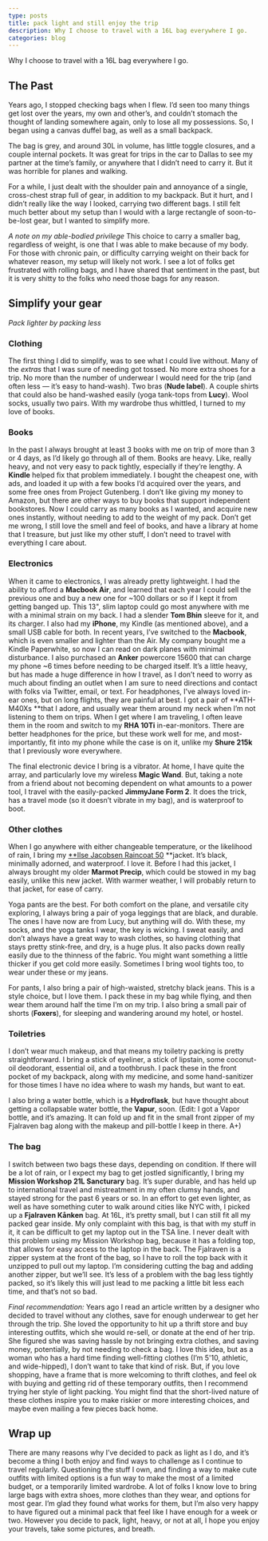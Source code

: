 ```yaml
---
type: posts
title: pack light and still enjoy the trip
description: Why I choose to travel with a 16L bag everywhere I go.
categories: blog
---
```


Why I choose to travel with a 16L bag everywhere I go.

## The Past

Years ago, I stopped checking bags when I flew. I’d seen too many things get lost over the years, my own and other’s, and couldn’t stomach the thought of landing somewhere again, only to lose all my possessions. So, I began using a canvas duffel bag, as well as a small backpack.

The bag is grey, and around 30L in volume, has little toggle closures, and a couple internal pockets. It was great for trips in the car to Dallas to see my partner at the time’s family, or anywhere that I didn’t need to carry it. But it was horrible for planes and walking.

For a while, I just dealt with the shoulder pain and annoyance of a single, cross-chest strap full of gear, in addition to my backpack. But it hurt, and I didn’t really like the way I looked, carrying two different bags. I still felt much better about my setup than I would with a large rectangle of soon-to-be-lost gear, but I wanted to simplify more.

*A note on my able-bodied privilege* This choice to carry a smaller bag, regardless of weight, is one that I was able to make because of my body. For those with chronic pain, or difficulty carrying weight on their back for whatever reason, my setup will likely not work. I see a lot of folks get frustrated with rolling bags, and I have shared that sentiment in the past, but it is very shitty to the folks who need those bags for any reason.

## Simplify your gear

*Pack lighter by packing less*

### Clothing

The first thing I did to simplify, was to see what I could live without. Many of the *extras* that I was sure of needing got tossed. No more extra shoes for a trip. No more than the number of underwear I would need for the trip (and often less — it’s easy to hand-wash). Two bras (**Nude label**). A couple shirts that could also be hand-washed easily (yoga tank-tops from **Lucy**). Wool socks, usually two pairs. With my wardrobe thus whittled, I turned to my love of books.

### Books

In the past I always brought at least 3 books with me on trip of more than 3 or 4 days, as I’d likely go through all of them. Books are heavy. Like, really heavy, and not very easy to pack tightly, especially if they’re lengthy. A **Kindle** helped fix that problem immediately. I bought the cheapest one, with ads, and loaded it up with a few books I’d acquired over the years, and some free ones from Project Gutenberg. I don’t like giving my money to Amazon, but there are other ways to buy books that support independent bookstores. Now I could carry as many books as I wanted, and acquire new ones instantly, without needing to add to the weight of my pack. Don’t get me wrong, I still love the smell and feel of books, and have a library at home that I treasure, but just like my other stuff, I don’t need to travel with everything I care about.

### Electronics

When it came to electronics, I was already pretty lightweight. I had the ability to afford a **Macbook Air**, and learned that each year I could sell the previous one and buy a new one for ~100 dollars or so if I kept it from getting banged up. This 13", slim laptop could go most anywhere with me with a minimal strain on my back. I had a slender **Tom Bhin** sleeve for it, and its charger. I also had my **iPhone**, my Kindle (as mentioned above), and a small USB cable for both. In recent years, I’ve switched to the **Macbook**, which is even smaller and lighter than the Air. My company bought me a Kindle Paperwhite, so now I can read on dark planes with minimal disturbance. I also purchased an **Anker** powercore 15600 that can charge my phone ~6 times before needing to be charged itself. It’s a little heavy, but has made a huge difference in how I travel, as I don’t need to worry as much about finding an outlet when I am sure to need directions and contact with folks via Twitter, email, or text. For headphones, I’ve always loved in-ear ones, but on long flights, they are painful at best. I got a pair of **ATH-M40Xs **that I adore, and usually wear them around my neck when I’m not listening to them on trips. When I get where I am traveling, I often leave them in the room and switch to my **RHA 10Ti** in-ear-monitors. There are better headphones for the price, but these work well for me, and most-importantly, fit into my phone while the case is on it, unlike my **Shure 215k** that I previously wore everywhere.

The final electronic device I bring is a vibrator. At home, I have quite the array, and particularly love my wireless **Magic Wand**. But, taking a note from a friend about not becoming dependent on what amounts to a power tool, I travel with the easily-packed **JimmyJane Form 2**. It does the trick, has a travel mode (so it doesn’t vibrate in my bag), and is waterproof to boot.

### Other clothes

When I go anywhere with either changeable temperature, or the likelihood of rain, I bring my [**Ilse Jacobsen Raincoat 50](http://www.ilsejacobsen.com/womens-raincoat-RAIN50.html?c=76695) **jacket. It’s black, minimally adorned, and waterproof. I love it. Before I had this jacket, I always brought my older **Marmot Precip**, which could be stowed in my bag easily, unlike this new jacket. With warmer weather, I will probably return to that jacket, for ease of carry.

Yoga pants are the best. For both comfort on the plane, and versatile city exploring, I always bring a pair of yoga leggings that are black, and durable. The ones I have now are from Lucy, but anything will do. With these, my socks, and the yoga tanks I wear, the key is wicking. I sweat easily, and don’t always have a great way to wash clothes, so having clothing that stays pretty stink-free, and dry, is a huge plus. It also packs down really easily due to the thinness of the fabric. You might want something a little thicker if you get cold more easily. Sometimes I bring wool tights too, to wear under these or my jeans.

For pants, I also bring a pair of high-waisted, stretchy black jeans. This is a style choice, but I love them. I pack these in my bag while flying, and then wear them around half the time I’m on my trip. I also bring a small pair of shorts (**Foxers**), for sleeping and wandering around my hotel, or hostel.

### Toiletries

I don’t wear much makeup, and that means my toiletry packing is pretty straightforward. I bring a stick of eyeliner, a stick of lipstain, some coconut-oil deodorant, essential oil, and a toothbrush. I pack these in the front pocket of my backpack, along with my medicine, and some hand-sanitizer for those times I have no idea where to wash my hands, but want to eat.

I also bring a water bottle, which is a **Hydroflask**, but have thought about getting a collapsable water bottle, the **Vapur**, soon. (Edit: I got a Vapor bottle, and it’s amazing. It can fold up and fit in the small front zipper of my Fjalraven bag along with the makeup and pill-bottle I keep in there. A+)

### The bag

I switch between two bags these days, depending on condition. If there will be a lot of rain, or I expect my bag to get jostled significantly, I bring my **Mission Workshop 21L Sancturary** bag. It’s super durable, and has held up to international travel and mistreatment in my often clumsy hands, and stayed strong for the past 6 years or so. In an effort to get even lighter, as well as have something cuter to walk around cities like NYC with, I picked up a **Fjalraven Kånken** bag. At 16L, it’s pretty small, but I can still fit all my packed gear inside. My only complaint with this bag, is that with my stuff in it, it can be difficult to get my laptop out in the TSA line. I never dealt with this problem using my Mission Workshop bag, because it has a folding top, that allows for easy access to the laptop in the back. The Fjalraven is a zipper system at the front of the bag, so I have to roll the top back with it unzipped to pull out my laptop. I’m considering cutting the bag and adding another zipper, but we’ll see. It’s less of a problem with the bag less tightly packed, so it’s likely this will just lead to me packing a little bit less each time, and that’s not so bad.

*Final recommendation:* Years ago I read an article written by a designer who decided to travel without any clothes, save for enough underwear to get her through the trip. She loved the opportunity to hit up a thrift store and buy interesting outfits, which she would re-sell, or donate at the end of her trip. She figured she was saving hassle by not bringing extra clothes, and saving money, potentially, by not needing to check a bag. I love this idea, but as a woman who has a hard time finding well-fitting clothes (I’m 5'10, athletic, and wide-hipped), I don’t want to take that kind of risk. But, if you love shopping, have a frame that is more welcoming to thrift clothes, and feel ok with buying and getting rid of these temporary outfits, then I recommend trying her style of light packing. You might find that the short-lived nature of these clothes inspire you to make riskier or more interesting choices, and maybe even mailing a few pieces back home.

## Wrap up

There are many reasons why I’ve decided to pack as light as I do, and it’s become a thing I both enjoy and find ways to challenge as I continue to travel regularly. Questioning the stuff I own, and finding a way to make cute outfits with limited options is a fun way to make the most of a limited budget, or a temporarily limited wardrobe. A lot of folks I know love to bring large bags with extra shoes, more clothes than they wear, and options for most gear. I’m glad they found what works for them, but I’m also very happy to have figured out a minimal pack that feel like I have enough for a week or two. However you decide to pack, light, heavy, or not at all, I hope you enjoy your travels, take some pictures, and breath.
